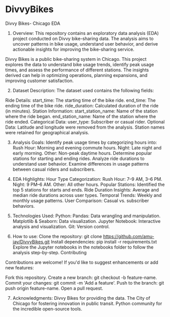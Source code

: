 # DivvyBikes
Divvy Bikes- Chicago EDA

1. Overview:
This repository contains an exploratory data analysis (EDA) project conducted on Divvy bike-sharing data. The analysis aims to uncover patterns in bike usage, understand user behavior, and derive actionable insights for improving the bike-sharing service.

Divvy Bikes is a public bike-sharing system in Chicago. This project explores the data to understand bike usage trends, identify peak usage times, and assess the performance of different stations. The insights derived can help in optimizing operations, planning expansions, and improving customer satisfaction.

2. Dataset Description:
The dataset used contains the following fields:

Ride Details:
start_time: The starting time of the bike ride.
end_time: The ending time of the bike ride.
ride_duration: Calculated duration of the ride (in minutes).
Station Information:
start_station_name: Name of the station where the ride began.
end_station_name: Name of the station where the ride ended.
Categorical Data:
user_type: Subscriber or casual rider.
Optional Data:
Latitude and longitude were removed from the analysis.
Station names were retained for geographical analysis.


3. Analysis Goals:
Identify peak usage times by categorizing hours into:
Rush Hour: Morning and evening commute hours.
Night: Late night and early morning.
Other: Non-peak daytime hours.
Determine popular stations for starting and ending rides.
Analyze ride durations to understand user behavior.
Examine differences in usage patterns between casual riders and subscribers.

4. EDA Highlights:
Hour Type Categorization:
Rush Hour: 7–9 AM, 3–6 PM.
Night: 9 PM–6 AM.
Other: All other hours.
Popular Stations:
Identified the top 5 stations for starts and ends.
Ride Duration Insights:
Average and median ride durations across user types.
Temporal Trends:
Weekly and monthly usage patterns.
User Comparison:
Casual vs. subscriber behaviors.

5. Technologies Used:
Python:
Pandas: Data wrangling and manipulation.
Matplotlib & Seaborn: Data visualization.
Jupyter Notebook: Interactive analysis and visualization.
Git: Version control.

6. How to use:
Clone the repository:
git clone https://github.com/amu-jay/DivvyBikes.git
Install dependencies:
pip install -r requirements.txt
Explore the Jupyter notebooks in the notebooks folder to follow the analysis step-by-step.
Contributing

Contributions are welcome! If you'd like to suggest enhancements or add new features:

Fork this repository.
Create a new branch: git checkout -b feature-name.
Commit your changes: git commit -m 'Add a feature'.
Push to the branch: git push origin feature-name.
Open a pull request.

7. Acknowledgments:
Divvy Bikes for providing the data.
The City of Chicago for fostering innovation in public transit.
Python community for the incredible open-source tools.
